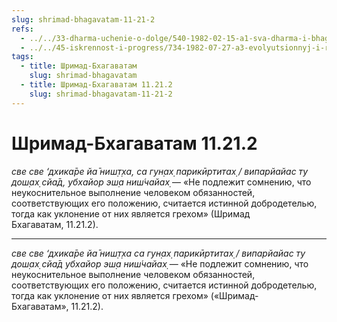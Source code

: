 ```yaml
---
slug: shrimad-bhagavatam-11-21-2
refs:
  - ../../33-dharma-uchenie-o-dolge/540-1982-02-15-a1-sva-dharma-i-bhagavata-dharma.md
  - ../../45-iskrennost-i-progress/734-1982-07-27-a3-evolyutsionnyj-i-revolyutsionnyj-puti-progressa.md
tags:
  - title: Шримад-Бхагаватам
    slug: shrimad-bhagavatam
  - title: Шримад-Бхагаватам 11.21.2
    slug: shrimad-bhagavatam-11-21-2
---
```


# Шримад-Бхагаватам 11.21.2

*све све ‘дхика̄ре йа̄ ниш̣т̣ха, са гун̣ах̣ парикӣртитах̣ / випарйайас ту дош̣ах̣ сйа̄д, убхайор эш̣а ниш́чайах̣* — «Не подлежит сомнению, что неукоснительное выполнение человеком обязанностей, соответствующих его положению, считается истинной добродетелью, тогда как уклонение от них является грехом» (Шримад Бхагаватам, 11.21.2).

---

*све све ‘дхика̄ре йа̄ ниш̣т̣ха са гун̣ах̣ парикӣртитах̣ / випарйайас ту дош̣ах̣ сйа̄д убхайор эш̣а ниш́чайах̣* — «Не подлежит сомнению, что неукоснительное выполнение человеком обязанностей, соответствующих его положению, считается истинной добродетелью, тогда как уклонение от них является грехом» («Шримад-Бхагаватам», 11.21.2).
